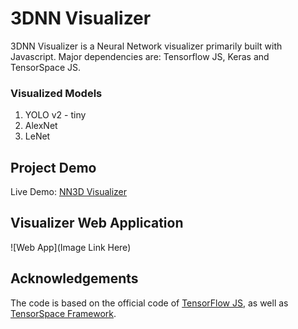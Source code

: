 # 3DNN Visualizer

3DNN Visualizer is a Neural Network visualizer primarily built with Javascript.
Major dependencies are: Tensorflow JS, Keras and TensorSpace JS.

### Visualized Models
1. YOLO v2 - tiny
2. AlexNet
3. LeNet


## Project Demo

Live Demo: [NN3D Visualizer](https://aryashah2k.github.io/3DNNVisualizer/) 


## Visualizer Web Application

![Web App](Image Link Here)


## Acknowledgements
The code is based on the official code of [TensorFlow JS](https://github.com/tensorflow/tfjs-examples), as well as [TensorSpace Framework](https://github.com/tensorspace-team).
